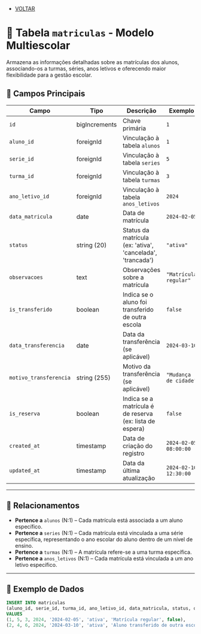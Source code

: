 - [VOLTAR](../projeto.md)  
# 📅 Tabela `matriculas` - Modelo Multiescolar

Armazena as informações detalhadas sobre as matrículas dos alunos, associando-os a turmas, séries, anos letivos e oferecendo maior flexibilidade para a gestão escolar.

## 📌 Campos Principais

| Campo               | Tipo         | Descrição                                | Exemplo               | Obrigatório? |
|---------------------|--------------|------------------------------------------|-----------------------|--------------|
| `id`                | bigIncrements | Chave primária                          | `1`                   | ✅           |
| `aluno_id`          | foreignId     | Vinculação à tabela `alunos`            | `1`                   | ✅           |
| `serie_id`          | foreignId     | Vinculação à tabela `series`            | `5`                   | ✅           |
| `turma_id`          | foreignId     | Vinculação à tabela `turmas`            | `3`                   | ✅           |
| `ano_letivo_id`     | foreignId     | Vinculação à tabela `anos_letivos`      | `2024`                | ✅           |
| `data_matricula`    | date          | Data de matrícula                        | `2024-02-05`          | ✅           |
| `status`            | string (20)   | Status da matrícula (ex: 'ativa', 'cancelada', 'trancada') | `"ativa"` | ✅           |
| `observacoes`       | text          | Observações sobre a matrícula            | `"Matrícula regular"` | ❌           |
| `is_transferido`    | boolean       | Indica se o aluno foi transferido de outra escola | `false`               | ❌           |
| `data_transferencia`| date          | Data da transferência (se aplicável)     | `2024-03-10`          | ❌           |
| `motivo_transferencia`| string (255) | Motivo da transferência (se aplicável)   | `"Mudança de cidade"` | ❌           |
| `is_reserva`        | boolean       | Indica se a matrícula é de reserva (ex: lista de espera) | `false`               | ❌           |
| `created_at`        | timestamp     | Data de criação do registro             | `2024-02-05 08:00:00` | ✅           |
| `updated_at`        | timestamp     | Data da última atualização              | `2024-02-10 12:30:00` | ✅           |

---

## 🔗 Relacionamentos

- **Pertence a** `alunos` (N:1) – Cada matrícula está associada a um aluno específico.
- **Pertence a** `series` (N:1) – Cada matrícula está vinculada a uma série específica, representando o ano escolar do aluno dentro de um nível de ensino.
- **Pertence a** `turmas` (N:1) – A matrícula refere-se a uma turma específica.
- **Pertence a** `anos_letivos` (N:1) – Cada matrícula está vinculada a um ano letivo específico.

---

## 📝 Exemplo de Dados

```sql
INSERT INTO matriculas 
(aluno_id, serie_id, turma_id, ano_letivo_id, data_matricula, status, observacoes, is_transferido) 
VALUES 
(1, 5, 3, 2024, '2024-02-05', 'ativa', 'Matrícula regular', false),
(2, 4, 6, 2024, '2024-03-10', 'ativa', 'Aluno transferido de outra escola', true);
